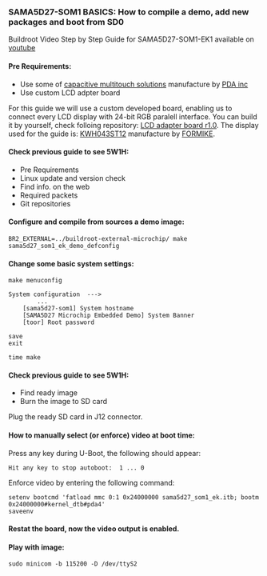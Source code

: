 ### SAMA5D27-SOM1 BASICS: How to compile a demo, add new packages and boot from SD0

Buildroot Video Step by Step Guide for SAMA5D27-SOM1-EK1 available on [youtube](https://www.youtube.com/)

#### Pre Requirements:

- Use some of [capacitive multitouch solutions](http://www.pdaatl.com/products.htm) manufacture by [PDA inc](http://www.pdaatl.com/)
- Use custom LCD adpter board

For this guide we will use a custom developed board, enabling us to connect every LCD display with 24-bit RGB paralell interface. You can build it by yourself, check folloing repository: [LCD adapter board r1.0](). 
The display used for the guide is: [KWH043ST12](https://store.comet.bg/Catalogue/Product/45269/) manufacture by [FORMIKE](https://www.wandisplay.com/). 

#### Check previous guide to see 5W1H:
- Pre Requirements
- Linux update and version check
- Find info. on the web
- Required packets
- Git repositories

#### Configure and compile from sources a demo image:
```
BR2_EXTERNAL=../buildroot-external-microchip/ make sama5d27_som1_ek_demo_defconfig
```

#### Change some basic system settings: 
```
make menuconfig

System configuration  --->
        ...
    [sama5d27-som1] System hostname
    [SAMA5D27 Microchip Embedded Demo] System Banner
    [toor] Root password

save
exit

time make
```

#### Check previous guide to see 5W1H:
- Find ready image
- Burn the image to SD card

Plug the ready SD card in J12 connector.

#### How to manually select (or enforce) video at boot time:

Press any key during U-Boot, the following should appear:          

```
Hit any key to stop autoboot:  1 ... 0

```

Enforce video by entering the following command: 


```
setenv bootcmd 'fatload mmc 0:1 0x24000000 sama5d27_som1_ek.itb; bootm 0x24000000#kernel_dtb#pda4'
saveenv
```

#### Restat the board, now the video output is enabled. 

#### Play with image:
```
sudo minicom -b 115200 -D /dev/ttyS2
```
